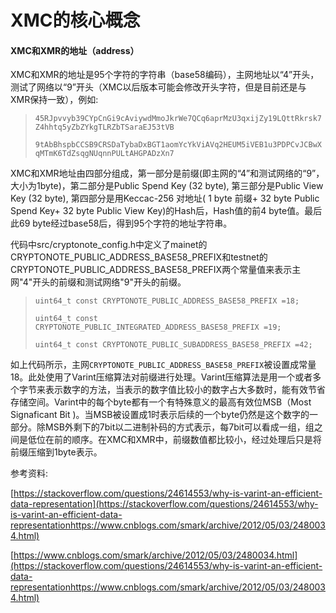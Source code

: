 # XMC的核心概念

#### XMC和XMR的地址（address）

XMC和XMR的地址是95个字符的字符串（base58编码），主网地址以“4”开头，测试了网络以“9”开头（XMC以后版本可能会修改开头字符，但是目前还是与XMR保持一致），例如:

> `45RJpvvyb39CYpCnGi9cAviywdMmoJkrWe7QCq6aprMzU3qxijZy19LQttRkrsk7Z4hhtq5yZbZYkgTLRZbTSaraEJ53tVB`
>
> `9tAbBhspbCCSB9CRSDaTybaDxBGT1aomYcYkViAVq2HEUM5iVEB1u3PDPCvJCBwXqMTmK6TdZsqgNUqnnPULtAHGPADzXn7`

XMC和XMR地址由四部分组成，第一部分是前缀\(即主网的“4”和测试网络的“9”，大小为1byte\)，第二部分是Public Spend Key \(32 byte\), 第三部分是Public View Key \(32 byte\), 第四部分是用Keccac-256 对地址\( 1 byte 前缀+ 32 byte Public Spend Key+ 32 byte Public View Key\)的Hash后，Hash值的前4 byte值。最后此69 byte经过base58后，得到95个字符的地址字符串。

代码中src/cryptonote\_config.h中定义了mainet的CRYPTONOTE\_PUBLIC\_ADDRESS\_BASE58\_PREFIX和testnet的CRYPTONOTE\_PUBLIC\_ADDRESS\_BASE58\_PREFIX两个常量值来表示主网"4"开头的前缀和测试网络"9"开头的前缀。

> `uint64_t const CRYPTONOTE_PUBLIC_ADDRESS_BASE58_PREFIX =18;`
>
> `uint64_t const CRYPTONOTE_PUBLIC_INTEGRATED_ADDRESS_BASE58_PREFIX =19;`
>
> `uint64_t const CRYPTONOTE_PUBLIC_SUBADDRESS_BASE58_PREFIX =42;`

如上代码所示，主网`CRYPTONOTE_PUBLIC_ADDRESS_BASE58_PREFIX`被设置成常量18。此处使用了Varint压缩算法对前缀进行处理。Varint压缩算法是用一个或者多个字节来表示数字的方法，当表示的数字值比较小的数字占大多数时，能有效节省存储空间。Varint中的每个byte都有一个有特殊意义的最高有效位MSB（Most Signaficant Bit \)。当MSB被设置成1时表示后续的一个byte仍然是这个数字的一部分。除MSB外剩下的7bit以二进制补码的方式表示，每7bit可以看成一组，组之间是低位在前的顺序。在XMC和XMR中，前缀数值都比较小，经过处理后只是将前缀压缩到1byte表示。

参考资料:

[https://stackoverflow.com/questions/24614553/why-is-varint-an-efficient-data-representation](https://stackoverflow.com/questions/24614553/why-is-varint-an-efficient-data-representationhttps://www.cnblogs.com/smark/archive/2012/05/03/2480034.html)

[https://www.cnblogs.com/smark/archive/2012/05/03/2480034.html](https://stackoverflow.com/questions/24614553/why-is-varint-an-efficient-data-representationhttps://www.cnblogs.com/smark/archive/2012/05/03/2480034.html)

